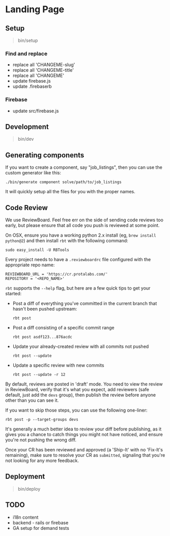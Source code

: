# Landing Page

## Setup

> bin/setup

### Find and replace

* replace all 'CHANGEME-slug'
* replace all 'CHANGEME-title'
* replace all 'CHANGEME'
* update firebase.js
* update .firebaserb

### Firebase

* update src/firebase.js

## Development

> bin/dev

## Generating components

If you want to create a component, say "job_listings", then you can use the custom generator like this: 

```
./bin/generate component solve/path/to/job_listings
```

It will quickly setup all the files for you with the proper names. 

## Code Review

We use ReviewBoard. Feel free err on the side of sending code reviews too early, but
please ensure that all code you push is reviewed at some point.

On OSX, ensure you have a working python 2.x install (eg, `brew install python@2`)
and then install `rbt` with the following command:

    sudo easy_install -U RBTools

Every project needs to have a `.reviewboardrc` file configured with the appropriate repo name:

    REVIEWBOARD_URL = 'https://cr.protalabs.com/'
    REPOSITORY = '<REPO_NAME>'

`rbt` supports the `--help` flag, but here are a few quick tips to get your started:

* Post a diff of everything you've committed in the current branch that hasn't been pushed upstream:

      rbt post

* Post a diff consisting of a specific commit range

      rbt post asdf123...876acdc

* Update your already-created review with all commits not pushed

      rbt post --update

* Update a specific review with new commits

      rbt post --update -r 12

By default, reviews are posted in 'draft' mode.  You need to view the review in ReviewBoard,
verify that it's what you expect, add reviewers (safe default, just add the `devs` group),
then publish the review before anyone other than you can see it.

If you want to skip those steps, you can use the following one-liner:

    rbt post -p --target-groups devs

It's generally a much better idea to review your diff before publishing, as it gives you a chance
to catch things you might not have noticed, and ensure you're not pushing the wrong diff.

Once your CR has been reviewed and approved (a 'Ship-It' with no 'Fix-It's remaining), make sure
to resolve your CR as `submitted`, signaling that you're not looking for any more feedback.

## Deployment

> bin/deploy

## TODO

* i18n content
* backend - rails or firebase
* GA setup for demand tests
